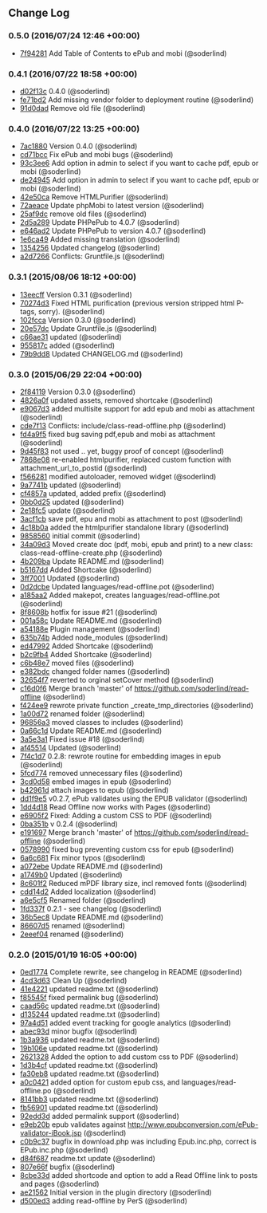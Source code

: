 ## Change Log

### 0.5.0 (2016/07/24 12:46 +00:00)
- [7f94281](https://github.com/soderlind/read-offline/commit/7f94281f5ae409f035ae62e6f8f8f1646fc81c6a) Add Table of Contents to ePub and mobi (@soderlind)

### 0.4.1 (2016/07/22 18:58 +00:00)
- [d02f13c](https://github.com/soderlind/read-offline/commit/d02f13c4ec8a6c6046cb6239b7ae2984db3ef08b) 0.4.0 (@soderlind)
- [fe71bd2](https://github.com/soderlind/read-offline/commit/fe71bd247c5a2cc1902a03d373acb9502fdbafe7) Add missing vendor folder to deployment routine (@soderlind)
- [91d0dad](https://github.com/soderlind/read-offline/commit/91d0dad5091b0d8ff00542f643fd4a785d0945d0) Remove old file (@soderlind)

### 0.4.0 (2016/07/22 13:25 +00:00)
- [7ac1880](https://github.com/soderlind/read-offline/commit/7ac18803ea6ff688e74a6b21e988cd6625c315c2) Version 0.4.0 (@soderlind)
- [cd71bcc](https://github.com/soderlind/read-offline/commit/cd71bccca9f93db1ab146b14de7ca93ca14a03ac) Fix ePub and mobi bugs (@soderlind)
- [93c3ee6](https://github.com/soderlind/read-offline/commit/93c3ee665e2ad2d20adeaa9481f60b906594d4f7) Add option in admin to select if you want to cache pdf, epub or mobi (@soderlind)
- [de24945](https://github.com/soderlind/read-offline/commit/de24945bc2bd08e4e5bc6b2bc6ac2f4b9b2ffd41) Add option in admin to select if you want to cache pdf, epub or mobi (@soderlind)
- [42e50ca](https://github.com/soderlind/read-offline/commit/42e50cac540cbb562ee0a405f3759b91ad82ab3c) Remove HTMLPurifier (@soderlind)
- [72aeace](https://github.com/soderlind/read-offline/commit/72aeace371cab3d056ac9fb5696db3f45712de4c) Update phpMobi to latest version (@soderlind)
- [25af9dc](https://github.com/soderlind/read-offline/commit/25af9dcfb9a1497ad69ff1d8c9c4454b036e1b34) remove old files (@soderlind)
- [2d5a289](https://github.com/soderlind/read-offline/commit/2d5a289118866fbb5afdaeb3e2da59a8051e5584) Update PHPePub to 4.0.7 (@soderlind)
- [e646ad2](https://github.com/soderlind/read-offline/commit/e646ad29dcf2771d02d47ee516d5ceb638f6d200) Update PHPePub to version 4.0.7 (@soderlind)
- [1e6ca49](https://github.com/soderlind/read-offline/commit/1e6ca4992593839d04a628a921adf06ed4649a51) Added missing translation (@soderlind)
- [1354256](https://github.com/soderlind/read-offline/commit/1354256726d64366369941222888aeafcd9f3310) Updated changelog (@soderlind)
- [a2d7266](https://github.com/soderlind/read-offline/commit/a2d72661cf36ec63878769b614ec0702076d4ec6) Conflicts: 	Gruntfile.js (@soderlind)

### 0.3.1 (2015/08/06 18:12 +00:00)
- [13eecff](https://github.com/soderlind/read-offline/commit/13eecff694c95de790b37daab8fb81ca85d046fd) Version 0.3.1 (@soderlind)
- [70274d3](https://github.com/soderlind/read-offline/commit/70274d333b6f16293d030d80ebf941270b99effe) Fixed HTML purification (previous version stripped html P-tags, sorry). (@soderlind)
- [102fcca](https://github.com/soderlind/read-offline/commit/102fcca01947bb2c090a2c6df0cc3651a21c6c53) Version 0.3.0 (@soderlind)
- [20e57dc](https://github.com/soderlind/read-offline/commit/20e57dcf17628b7b1fbb7e64e8301342d004353c) Update Gruntfile.js (@soderlind)
- [c66ae31](https://github.com/soderlind/read-offline/commit/c66ae31b463d30af6264008c7cd5de34da0d9949) updated (@soderlind)
- [955817c](https://github.com/soderlind/read-offline/commit/955817c5c86e02b7eecfb51e4fee656afc5cb843) added (@soderlind)
- [79b9dd8](https://github.com/soderlind/read-offline/commit/79b9dd8c04ff120eb5b3625852bfdbbfaf5b9a53) Updated CHANGELOG.md (@soderlind)

### 0.3.0 (2015/06/29 22:04 +00:00)
- [2f84119](https://github.com/soderlind/read-offline/commit/2f841198102f09b2cb053a66f28d0621c833e7c1) Version 0.3.0 (@soderlind)
- [4826a0f](https://github.com/soderlind/read-offline/commit/4826a0f98a06008bb38c9dff49e09782540555a0) updated assets, removed shortcake (@soderlind)
- [e9067d3](https://github.com/soderlind/read-offline/commit/e9067d3f140e0f919c785d225ef3c6367f8140f8) added multisite support for add epub and mobi as attachment (@soderlind)
- [cde7f13](https://github.com/soderlind/read-offline/commit/cde7f136a2ed5c5ed497d9488425c37c9d8af9f1) Conflicts: 	include/class-read-offline.php (@soderlind)
- [fd4a9f5](https://github.com/soderlind/read-offline/commit/fd4a9f5604cd96b5f75e5232dadc729c3924ca51) fixed bug saving pdf,epub and mobi as attachment (@soderlind)
- [9d45f83](https://github.com/soderlind/read-offline/commit/9d45f83cc24253bbe9c2c70bc0e3ceb123bcd45e) not used .. yet, buggy proof of concept (@soderlind)
- [7868e08](https://github.com/soderlind/read-offline/commit/7868e08d7f555f34edee0e6195dc2f2e596a8442) re-enabled htmlpurifier, replaced custom function with attachment_url_to_postid (@soderlind)
- [f566281](https://github.com/soderlind/read-offline/commit/f56628127420fc9b0ffcbc914240e246023f4833) modified autoloader, removed widget (@soderlind)
- [9a7741b](https://github.com/soderlind/read-offline/commit/9a7741b3d3d79268bd494ae93743ff98f3bcd32e) updated (@soderlind)
- [cf4857a](https://github.com/soderlind/read-offline/commit/cf4857a99e4210c8e1822a6bb626de6fb8a85a46) updated, added prefix (@soderlind)
- [0bb0d25](https://github.com/soderlind/read-offline/commit/0bb0d25f15b8661f1bba27e67451984ed047e452) updated (@soderlind)
- [2e18fc5](https://github.com/soderlind/read-offline/commit/2e18fc5387011005a82a8914cba89ec5119082a8) update (@soderlind)
- [3acf1cb](https://github.com/soderlind/read-offline/commit/3acf1cbc310989536cf453bcfd4b0f4bc1a274dc) save pdf, epu and mobi as attachment to post (@soderlind)
- [4c18b0a](https://github.com/soderlind/read-offline/commit/4c18b0aa63f182f31619867f55853049b23f3005) added the htmlpurifier standalone library (@soderlind)
- [9858560](https://github.com/soderlind/read-offline/commit/98585606f1d0b69e295de4c14693924d95168e5d) initial commit (@soderlind)
- [34a09d3](https://github.com/soderlind/read-offline/commit/34a09d318bc2ca0f3303b6682dcc2194399ba3cf) Moved create doc (pdf, mobi, epub and print) to a new class: class-read-offline-create.php (@soderlind)
- [4b209ba](https://github.com/soderlind/read-offline/commit/4b209ba23e52d1928e51f5032d0dd00fa87f3940) Update README.md (@soderlind)
- [b5167dd](https://github.com/soderlind/read-offline/commit/b5167dd2b90ff4c4b4aaa5a368287a33d097352b) Added Shortcake (@soderlind)
- [3ff7001](https://github.com/soderlind/read-offline/commit/3ff70016b8d7e44791fdac48a65d632294db76f4) Updated (@soderlind)
- [0d2dcbe](https://github.com/soderlind/read-offline/commit/0d2dcbe733c73508d8c21f3361318898e2cdc667) Updated languages/read-offline.pot (@soderlind)
- [a185aa2](https://github.com/soderlind/read-offline/commit/a185aa2d6ba1aaf4606f7b2f217cef1e310e9b10) Added makepot, creates languages/read-offline.pot (@soderlind)
- [8f8608b](https://github.com/soderlind/read-offline/commit/8f8608b8d551517399c8fa8f1888b48f51476678) hotfix for issue #21 (@soderlind)
- [001a58c](https://github.com/soderlind/read-offline/commit/001a58c77a0ad78bef9018980a2386fc76b929f4) Update README.md (@soderlind)
- [a54188e](https://github.com/soderlind/read-offline/commit/a54188edef9284976a2dd048043d323b9e00d16c) Plugin management (@soderlind)
- [635b74b](https://github.com/soderlind/read-offline/commit/635b74bc074636fe8a78cf9466028c0052cd4796) Added node_modules (@soderlind)
- [ed47992](https://github.com/soderlind/read-offline/commit/ed4799291a7b1ad8cb05dc4b098c84ec1b1ede97) Added Shortcake (@soderlind)
- [b2c9fb4](https://github.com/soderlind/read-offline/commit/b2c9fb4a54d1160d4e2bb77cc7c8689b34b06013) Added Shortcake (@soderlind)
- [c6b48e7](https://github.com/soderlind/read-offline/commit/c6b48e7e3e1c95bd8f9f2aafb18dbd4a023f2550) moved files (@soderlind)
- [e382bdc](https://github.com/soderlind/read-offline/commit/e382bdce0095585be12efad23e61ffbe2c33b9fa) changed folder names (@soderlind)
- [32654f7](https://github.com/soderlind/read-offline/commit/32654f7e2e854d1ec315e0f3d44f37333ac048bf) reverted to orginal setCover method (@soderlind)
- [c16d0f6](https://github.com/soderlind/read-offline/commit/c16d0f6de6f88c1362ed0dcb1e6aeee1eccf40e3) Merge branch 'master' of https://github.com/soderlind/read-offline (@soderlind)
- [f424ee9](https://github.com/soderlind/read-offline/commit/f424ee9f8b0f0eab2f4fefe96cc4e50b491b8131) rewrote private function _create_tmp_directories (@soderlind)
- [1a00d72](https://github.com/soderlind/read-offline/commit/1a00d72b4b16115409351f802880a55fd0234bfb) renamed folder (@soderlind)
- [96856a3](https://github.com/soderlind/read-offline/commit/96856a3eac6d8e9836e131fe8bdadf1a4d2a3edf) moved classes to includes (@soderlind)
- [0a66c1d](https://github.com/soderlind/read-offline/commit/0a66c1d47de472cc61679a532eb4eac3e38d1d42) Update README.md (@soderlind)
- [3a5e3a1](https://github.com/soderlind/read-offline/commit/3a5e3a18e131eda72b4c6f7240834fa29e62e9a6) Fixed issue #18 (@soderlind)
- [af45514](https://github.com/soderlind/read-offline/commit/af45514fa89131f648a1d25ab0cc6e8ea6c45283) Updated (@soderlind)
- [7f4c1d7](https://github.com/soderlind/read-offline/commit/7f4c1d7e59a99f932a245a1d6076af7197b2384f) 0.2.8: rewrote routine for embedding images in epub (@soderlind)
- [5fcd774](https://github.com/soderlind/read-offline/commit/5fcd774b2bd644400cfcb39d54bc793aa3ed8830) removed unnecessary files (@soderlind)
- [3cd0d58](https://github.com/soderlind/read-offline/commit/3cd0d5860e8f60c3080722ae6a7a94921ba6751e) embed images in epub (@soderlind)
- [b42961d](https://github.com/soderlind/read-offline/commit/b42961d92b368f8f2239367807d0c780989bff10) attach images to epub (@soderlind)
- [dd1f9e5](https://github.com/soderlind/read-offline/commit/dd1f9e58959b050ffb8411963a5ed7a1ab70bf7b) v0.2.7, ePub validates using the EPUB validator (@soderlind)
- [1dd4d18](https://github.com/soderlind/read-offline/commit/1dd4d183548cda97cf7314a0b47c75ed86343c45) Read Offline now works with Pages (@soderlind)
- [e6905f2](https://github.com/soderlind/read-offline/commit/e6905f2efb40d0a80c1cd188a48697d17a0bd605) Fixed: Adding a custom CSS to PDF (@soderlind)
- [0ba351b](https://github.com/soderlind/read-offline/commit/0ba351b2e09bb93fd6b7be38d6fe75cff143f082) v 0.2.4 (@soderlind)
- [e191697](https://github.com/soderlind/read-offline/commit/e1916973b04d9bd9872efbd952fb154804f3cfdc) Merge branch 'master' of https://github.com/soderlind/read-offline (@soderlind)
- [0578990](https://github.com/soderlind/read-offline/commit/05789902802440181d3e917b4ff6b71a72d19c43) fixed bug preventing custom css for epub (@soderlind)
- [6a6c681](https://github.com/soderlind/read-offline/commit/6a6c681c352bc82916825989e6eaecdfa890e180) Fix minor typos (@soderlind)
- [a072ebe](https://github.com/soderlind/read-offline/commit/a072ebe6783d3ff7342b98591ed4cad99319c52d) Update README.md (@soderlind)
- [a1749b0](https://github.com/soderlind/read-offline/commit/a1749b065982fd1315c7e324255d0d265ffa1dca) Updated (@soderlind)
- [8c601f2](https://github.com/soderlind/read-offline/commit/8c601f2f8424274ad42abe769b065e2780853753) Reduced mPDF library size, incl removed fonts (@soderlind)
- [cdd14d2](https://github.com/soderlind/read-offline/commit/cdd14d28b42df9bc1b4dee770e8d6c47215537eb) Added localization (@soderlind)
- [a6e5cf5](https://github.com/soderlind/read-offline/commit/a6e5cf54a37becc5c6d63b00b1807182deead2d4) Renamed folder (@soderlind)
- [1fd337f](https://github.com/soderlind/read-offline/commit/1fd337f8277e1606904140dee1be786caf1bd806) 0.2.1 - see changelog (@soderlind)
- [36b5ec8](https://github.com/soderlind/read-offline/commit/36b5ec8956d219d069ddd75a392bae7f1dd26d45) Update README.md (@soderlind)
- [86607d5](https://github.com/soderlind/read-offline/commit/86607d598ce633ec32306e6227a4128f4f8e71b5) renamed (@soderlind)
- [2eeef04](https://github.com/soderlind/read-offline/commit/2eeef048fb32ae2e6acc7876328c4d8ff320b167) renamed (@soderlind)

### 0.2.0 (2015/01/19 16:05 +00:00)
- [0ed1774](https://github.com/soderlind/read-offline/commit/0ed1774e8c31cd64aa8d6ccbe6678c7e5ef36c72) Complete rewrite, see changelog in README (@soderlind)
- [4cd3d63](https://github.com/soderlind/read-offline/commit/4cd3d636f005cdde77d7f7d7e110105510d00662) Clean Up (@soderlind)
- [41e4221](https://github.com/soderlind/read-offline/commit/41e4221a19a138086e0ad86d4e565e3d5609d5b5) updated readme.txt (@soderlind)
- [f85545f](https://github.com/soderlind/read-offline/commit/f85545f016a3ccfff94dca26df209a2f9c1b68f8) fixed permalink bug (@soderlind)
- [caad56c](https://github.com/soderlind/read-offline/commit/caad56c731cbee45c89742dae837710af6a407db) updated readme.txt (@soderlind)
- [d135244](https://github.com/soderlind/read-offline/commit/d135244ef4647b9063620a7a04436c5e65332d8a) updated readme.txt (@soderlind)
- [97a4d51](https://github.com/soderlind/read-offline/commit/97a4d5178bd12e0098f937fcab3c2b950b2d346a) added event tracking for google analytics (@soderlind)
- [abec93d](https://github.com/soderlind/read-offline/commit/abec93d012f2f781655587da9ff3e9156cc6cf0b) minor bugfix (@soderlind)
- [1b3a936](https://github.com/soderlind/read-offline/commit/1b3a936d48a162015ad042219719744d1ba5bf02) updated readme.txt (@soderlind)
- [19b106e](https://github.com/soderlind/read-offline/commit/19b106efe3a50d278e07d1515e32575986896ce7) updated readme.txt (@soderlind)
- [2621328](https://github.com/soderlind/read-offline/commit/262132812977bf366cb153d1dae2fa6ef8a0d15c) Added the option to add custom css to PDF (@soderlind)
- [1d3b4cf](https://github.com/soderlind/read-offline/commit/1d3b4cfc6b5a5a2a8980acb8df353acd43c36164) updated readme.txt (@soderlind)
- [fa30eb8](https://github.com/soderlind/read-offline/commit/fa30eb8bd6789d9bb1b2a98d32b6694655e7387a) updated readme.txt (@soderlind)
- [a0c0421](https://github.com/soderlind/read-offline/commit/a0c042184a9fe042346abc55b60c7e502d2377d3) added option for custom epub css, and languages/read-offline.po (@soderlind)
- [8141bb3](https://github.com/soderlind/read-offline/commit/8141bb3dcc6c604904586163216ecab86d183b42) updated readme.txt (@soderlind)
- [fb56901](https://github.com/soderlind/read-offline/commit/fb56901ed45a54ab1b331ee16958db131f18abb9) updated readme.txt (@soderlind)
- [92edd3d](https://github.com/soderlind/read-offline/commit/92edd3d8923d6f35e63d3da46549ddd6f73ad1e4) added permalink support (@soderlind)
- [e9eb20b](https://github.com/soderlind/read-offline/commit/e9eb20b466b054a811ea03a7201b330cc1230579) epub validates against http://www.epubconversion.com/ePub-validator-iBook.jsp (@soderlind)
- [c0b9c37](https://github.com/soderlind/read-offline/commit/c0b9c376e1b1e095a2edb9137d3c6820132af85e) bugfix in download.php was including  Epub.inc.php,  correct is EPub.inc.php (@soderlind)
- [d84f687](https://github.com/soderlind/read-offline/commit/d84f6873323e07910695ae6cff12fe35f9636c35) readme.txt update (@soderlind)
- [807e66f](https://github.com/soderlind/read-offline/commit/807e66fc25617672c679a9e51f41476dbddfc985) bugfix (@soderlind)
- [8cbe33d](https://github.com/soderlind/read-offline/commit/8cbe33d255f3c0676882ebc183112ae1da1150ac) added shortcode and option to add a Read Offline link to posts and pages (@soderlind)
- [ae21562](https://github.com/soderlind/read-offline/commit/ae21562a1b57839cd81a3f709f3faeb7c58a6c17) Initial version in the plugin directory (@soderlind)
- [d500ed3](https://github.com/soderlind/read-offline/commit/d500ed3f03ec335ab53373e6d3a9219c129a174d) adding read-offline by PerS (@soderlind)